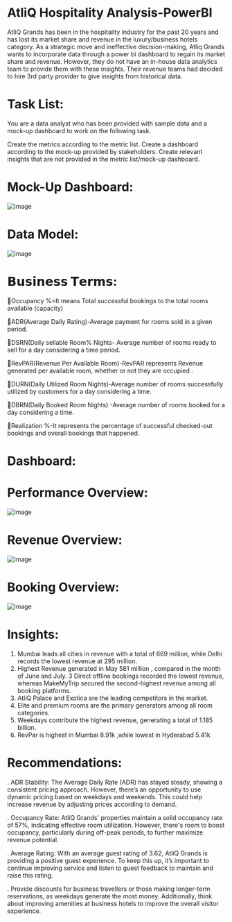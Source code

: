 # AtliQ Hospitality Analysis-PowerBI

AtliQ Grands has been in the hospitality industry for the past 20 years and has lost its market share and revenue in the luxury/business hotels category. As a strategic move and ineffective decision-making, Atliq Grands wants to incorporate data through a power bi dashboard to regain its market share and revenue. However, they do not have an in-house data analytics team to provide them with these insights. Their revenue teams had decided to hire 3rd party provider to give insights from historical data.

# Task List:

You are a data analyst who has been provided with sample data and a mock-up dashboard to work on the following task.

Create the metrics according to the metric list.
Create a dashboard according to the mock-up provided by stakeholders.
Create relevant insights that are not provided in the metric list/mock-up dashboard.

# Mock-Up Dashboard:

![image](https://github.com/user-attachments/assets/5cabb3cf-a379-4148-9a5a-f691cea59b25)

# Data Model:

![image](https://github.com/user-attachments/assets/adec801c-450a-44e3-b1f2-4a28e2ff3553)

# 𝗕𝘂𝘀𝗶𝗻𝗲𝘀𝘀 𝗧𝗲𝗿𝗺𝘀:

📌Occupancy %=It means Total successful bookings to the total rooms available (capacity)

📌ADR(Average Daily Rating)-Average payment for rooms sold in a given period.

📌DSRN(Daily sellable Room% Nights- Average number of rooms ready to sell for a day considering a time period.

📌RevPAR(Revenue Per Available Room)-RevPAR represents Revenue generated per available room, whether or not they are occupied .

📌DURN(Daily Utilized Room Nights)-Average number of rooms successfully utilized by customers for a day considering a time.

📌DBRN(Daily Booked Room Nights) -Average number of rooms booked for a day considering a time.

📌Realization %-It represents the percentage of successful checked-out bookings and overall bookings that happened.



# Dashboard:
# Performance Overview:
![image](https://github.com/user-attachments/assets/1f56672d-9dfc-432e-88ea-5ea250f5fe2d)

# Revenue Overview:
![image](https://github.com/user-attachments/assets/b7560f6f-f082-4633-b22b-35ffbc7eaa57)

# Booking Overview:
![image](https://github.com/user-attachments/assets/d62dbf0c-606c-4edb-a195-f0685e18c486)

# Insights:
1. Mumbai leads all cities in revenue with a total of 669 million, while Delhi records the lowest revenue at 295 million.
2. Highest Revenue generated in  May 581 million , compared in the month of June and July.
3 Direct offline bookings recorded the lowest revenue, whereas MakeMyTrip secured the second-highest revenue among all booking platforms.
4. AtliQ Palace and Exotica are the leading competitors in the market.
5. Elite and premium rooms are the primary generators among all  room categories.
6. Weekdays contribute the highest revenue, generating a total of 1.185 billion.
7. RevPar is highest in Mumbai  8.91k ,while  lowest in Hyderabad 5.41k

# Recommendations:

. ADR Stability: The Average Daily Rate (ADR) has stayed steady, showing a consistent pricing approach. However, there’s an opportunity to use dynamic pricing based on weekdays and weekends. This could help increase revenue by adjusting prices according to demand.

.  Occupancy Rate: AtliQ Grands' properties maintain a solid occupancy rate of 57%, indicating effective room utilization. However, there's room to boost occupancy, particularly during off-peak periods, to 
 further maximize revenue potential.

. Average Rating: With an average guest rating of 3.62, AtliQ Grands is providing a positive guest experience. To keep this up, it’s important to continue improving service and listen to guest feedback to maintain and raise this rating.

. Provide discounts for business travellers or those making longer-term reservations, as weekdays generate the most money. Additionally, think about improving amenities at business hotels to improve the overall 
  visitor experience.












